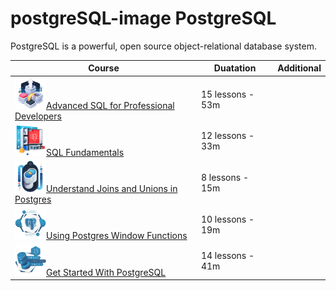# postgreSQL-image PostgreSQL

PostgreSQL is a powerful, open source object-relational database system.

| Course                                                                                                                                                                                                                                                                                         | Duatation        | Additional |
| ---------------------------------------------------------------------------------------------------------------------------------------------------------------------------------------------------------------------------------------------------------------------------------------------- | ---------------- | ---------- |
| <img title="" src="https://raw.githubusercontent.com/Zenfection/Image/master/2023/07/06-15-11-41-egh_adv-sql_1000.webp" alt="egh_adv-sql_1000.webp" width="50">[Advanced SQL for Professional Developers](https://egghead.io/courses/advanced-sql-for-professional-developers)                 | 15 lessons - 53m |            |
| <img src="https://raw.githubusercontent.com/Zenfection/Image/master/2023/07/06-15-11-46-EGH_SQLFundamentals_Final.webp" title="" alt="EGH_SQLFundamentals_Final.webp" width="50">[SQL Fundamentals](https://egghead.io/courses/sql-fundamentals)                                               | 12 lessons - 33m |            |
| <img src="https://raw.githubusercontent.com/Zenfection/Image/master/2023/07/06-15-11-52-EGH_Postgres_Unions_Final.webp" title="" alt="EGH_Postgres_Unions_Final.webp" width="50">[Understand Joins and Unions in Postgres](https://egghead.io/courses/understand-joins-and-unions-in-postgres) | 8 lessons - 15m  |            |
| <img title="" src="https://raw.githubusercontent.com/Zenfection/Image/master/2023/07/06-15-11-56-EGH_PostgreSQL-2_Final.webp" alt="EGH_PostgreSQL-2_Final.webp" width="50">[Using Postgres Window Functions](https://egghead.io/courses/using-postgres-window-functions)                       | 10 lessons - 19m |            |
| <img title="" src="https://raw.githubusercontent.com/Zenfection/Image/master/2023/07/06-15-12-54-EGH_PostgreSQL_Final.webp" alt="EGH_PostgreSQL_Final.webp" width="50">[Get Started With PostgreSQL](https://egghead.io/courses/get-started-with-postgresql)                                   | 14 lessons - 41m |            |
